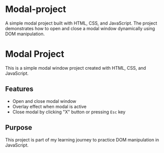 # Modal-project

A simple modal project built with HTML, CSS, and JavaScript. The project demonstrates how to open and close a modal window dynamically using DOM manipulation.

# Modal Project

This is a simple modal window project created with HTML, CSS, and JavaScript.

## Features

- Open and close modal window
- Overlay effect when modal is active
- Close modal by clicking "X" button or pressing `Esc` key

## Purpose

This project is part of my learning journey to practice DOM manipulation in JavaScript.
